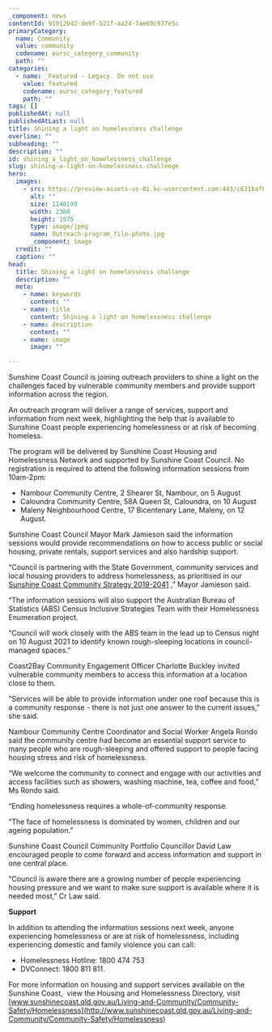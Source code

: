 ```yaml
---
_component: news
contentId: 91912b42-de9f-521f-aa24-7ae69c937e5c
primaryCategory:
  name: Community
  value: community
  codename: oursc_category_community
  path: ""
categories:
  - name: _Featured - Legacy. Do not use
    value: featured
    codename: oursc_category_featured
    path: ""
tags: []
publishedAt: null
publishedAtLast: null
title: Shining a light on homelessness challenge
overline: ""
subheading: ""
description: ""
id: shining_a_light_on_homelessness_challenge
slug: shining-a-light-on-homelessness-challenge
hero:
  images:
    - src: https://preview-assets-us-01.kc-usercontent.com:443/c631baf8-1b46-001f-580c-d0001b68b4a8/3427180a-5fee-4d90-a30c-6c6c844951b0/Outreach-program_file-photo.jpg
      alt: ""
      size: 1140199
      width: 2360
      height: 1575
      type: image/jpeg
      name: Outreach-program_file-photo.jpg
      _component: image
  credit: ""
  caption: ""
head:
  title: Shining a light on homelessness challenge
  description: ""
  meta:
    - name: keywords
      content: ""
    - name: title
      content: Shining a light on homelessness challenge
    - name: description
      content: ""
    - name: image
      image: ""

---
```

Sunshine Coast Council is joining outreach providers to shine a light on the challenges faced by vulnerable community members and provide support information across the region.

An outreach program will deliver a range of services, support and information from next week, highlighting the help that is available to Sunshine Coast people experiencing homelessness or at risk of becoming homeless.

The program will be delivered by Sunshine Coast Housing and Homelessness Network and supported by Sunshine Coast Council. No registration is required to attend the following information sessions from 10am-2pm:

*   Nambour Community Centre, 2 Shearer St, Nambour, on 5 August
*   Caloundra Community Centre, 58A Queen St, Caloundra, on 10 August
*   Maleny Neighbourhood Centre, 17 Bicentenary Lane, Maleny, on 12 August.  

Sunshine Coast Council Mayor Mark Jamieson said the information sessions would provide recommendations on how to access public or social housing, private rentals, support services and also hardship support.

“Council is partnering with the State Government, community services and local housing providers to address homelessness, as prioritised in our [Sunshine Coast Community Strategy 2019-2041](https://www.sunshinecoast.qld.gov.au/Council/Planning-and-Projects/Regional-Strategies/Sunshine-Coast-Community-Strategy-2019-to-2041)
,” Mayor Jamieson said.

“The information sessions will also support the Australian Bureau of Statistics (ABS) Census Inclusive Strategies Team with their Homelessness Enumeration project.

“Council will work closely with the ABS team in the lead up to Census night on 10 August 2021 to identify known rough-sleeping locations in council-managed spaces.”

Coast2Bay Community Engagement Officer Charlotte Buckley invited vulnerable community members to access this information at a location close to them.

“Services will be able to provide information under one roof because this is a community response - there is not just one answer to the current issues,” she said.

Nambour Community Centre Coordinator and Social Worker Angela Rondo said the community centre had become an essential support service to many people who are rough-sleeping and offered support to people facing housing stress and risk of homelessness.

“We welcome the community to connect and engage with our activities and access facilities such as showers, washing machine, tea, coffee and food,” Ms Rondo said. 

“Ending homelessness requires a whole-of-community response.

“The face of homelessness is dominated by women, children and our ageing population.”

Sunshine Coast Council Community Portfolio Councillor David Law encouraged people to come forward and access information and support in one central place.

“Council is aware there are a growing number of people experiencing housing pressure and we want to make sure support is available where it is needed most,” Cr Law said.

**Support**

In addition to attending the information sessions next week, anyone experiencing homelessness or are at risk of homelessness, including experiencing domestic and family violence you can call:

*   Homelessness Hotline: 1800 474 753
*   DVConnect: 1800 811 811.

For more information on housing and support services available on the Sunshine Coast,  view the Housing and Homelessness Directory, visit [www.sunshinecoast.qld.gov.au/Living-and-Community/Community-Safety/Homelessness](http://www.sunshinecoast.qld.gov.au/Living-and-Community/Community-Safety/Homelessness)
